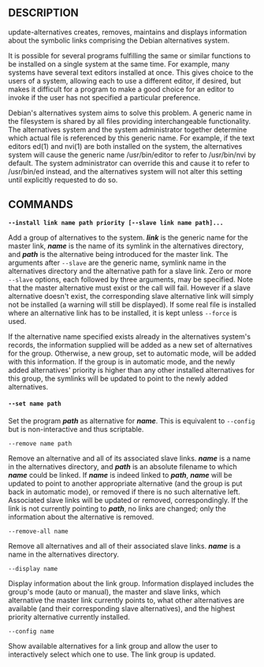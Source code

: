 ## DESCRIPTION

update-alternatives creates, removes, maintains and displays information about the symbolic links comprising the Debian alternatives system.

It is possible for several programs fulfilling the same or similar functions to be installed on a single system at the same time.  For example, many systems have several text editors installed at once.  This gives choice to the users of a system, allowing each to use a different editor, if desired, but makes  it difficult for a program to make a good choice for an editor to invoke if the user has not specified a particular preference.

Debian's  alternatives  system aims to solve this problem.  A generic name in the filesystem is shared by all files providing interchangeable functionality. The alternatives system and the system administrator together determine which actual file is referenced by this generic name.  For example, if the text editors  ed(1)  and  nvi(1)  are  both installed on the system, the alternatives system will cause the generic name /usr/bin/editor to refer to /usr/bin/nvi by default. The system administrator can override this and cause it to refer to /usr/bin/ed instead, and the alternatives system will not  alter  this  setting until explicitly requested to do so.

## COMMANDS

**`--install link name path priority [--slave link name path]...`**

Add a group of alternatives to the system. ***link*** is the generic name for the master link, ***name*** is the name of its symlink in the alternatives directory, and ***path*** is the alternative being introduced for the master link. The arguments after `--slave` are the generic name, symlink name in the alternatives directory and the alternative path for a slave link. Zero or more `--slave` options, each followed by three arguments, may be specified. Note that the master alternative must exist or the call will fail. However if a slave alternative doesn't exist, the corresponding slave alternative link will simply not be installed (a warning will still be displayed). If some real file is installed where an alternative link has to be installed, it is kept unless `--force` is used.

If  the alternative name specified exists already in the alternatives system's records, the information supplied will be added as a new set of alternatives for the group. Otherwise, a new group, set to automatic mode, will be added with this information. If the group is in automatic mode, and the  newly added alternatives' priority is higher than any other installed alternatives for this group, the symlinks will be updated to point to the newly added alternatives.

#### `--set name path`

Set the program ***path*** as alternative for ***name***. This is equivalent to `--config` but is non-interactive and thus scriptable.

```
--remove name path
```

Remove an alternative and all of its associated slave links. ***name*** is a name in the alternatives directory, and ***path*** is an absolute filename to which ***name*** could  be linked. If ***name*** is indeed linked to ***path***, ***name*** will be updated to point to another appropriate alternative (and the group is put back in automatic mode), or removed if there is no such alternative left.  Associated slave links will be updated or removed, correspondingly. If the link is not currently pointing to ***path***, no links are changed; only the information about the alternative is removed.

```
--remove-all name
```

Remove all alternatives and all of their associated slave links. ***name*** is a name in the alternatives directory.

```
--display name
```

Display information about the link group. Information displayed includes the group's mode (auto or manual), the master and slave links, which alternative the master link currently points to, what other alternatives are available (and their corresponding slave alternatives), and the highest priority alternative currently installed.

```
--config name
```

Show available alternatives for a link group and allow the user to interactively select which one to use. The link group is updated.
